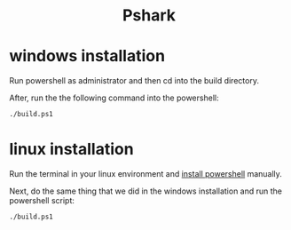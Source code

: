 <h1 align="center">
    Pshark
</h1>

# windows installation
Run powershell as administrator and then cd into the build directory.

After, run the the following command into the powershell:
```
./build.ps1
```
# linux installation
Run the terminal in your linux environment and [install powershell](https://learn.microsoft.com/en-us/powershell/scripting/install/install-debian?view=powershell-7.3) manually. 

Next, do the same thing that we did in the windows installation and run the powershell script:
```
./build.ps1
```
